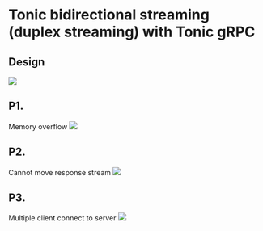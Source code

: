 # Tonic bidirectional streaming (duplex streaming) with Tonic gRPC

## Design
![](/image/schema.png)

## P1.
Memory overflow 
![](/image/memory_overflow.png)

## P2.
Cannot move response stream
![](/image/cannot_move_stream.png)

## P3.
Multiple client connect to server
![](/image/multi_client.png)